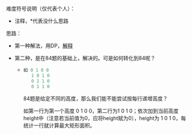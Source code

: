 难度符号说明（仅代表个人）：

 - 注释，*代表没什么思路

思路：

- 第一种解法，用DP，[解释](https://leetcode.com/problems/maximal-rectangle/discuss/29054/Share-my-DP-solution)

- 第二种，是在84题的基础上，解决的。可是如何转化到84呢？

  - ```cpp
    如 0 1 0 0
       1 0 1 0
       0 1 1 0
       0 1 1 0 
    ```

    84题是给定不同的高度，那么我们能不能尝试按每行递增高度？

    如第一行为第一个高度 0 1 0 0，第二行为1 0 1 0；依次加到当前高度height中（注意若当前值为0，应将height赋为0），height为 1 0 1 0，每统计一行就计算最大矩形面积。